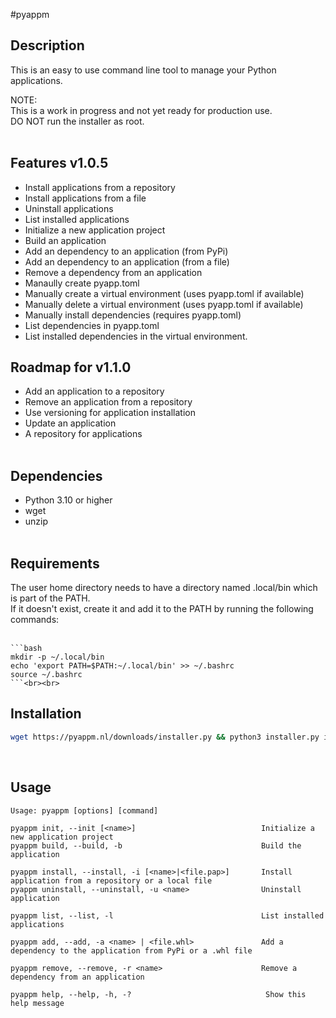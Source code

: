 #pyappm

## Description

This is an easy to use command line tool to manage your Python applications.<br>

NOTE:<br>
This is a work in progress and not yet ready for production use.<br>
DO NOT run the installer as root.<br><br>

## Features v1.0.5

- Install applications from a repository
- Install applications from a file
- Uninstall applications
- List installed applications
- Initialize a new application project
- Build an application
- Add an dependency to an application (from PyPi)
- Add an dependency to an application (from a file)
- Remove a dependency from an application
- Manaully create pyapp.toml
- Manually create a virtual environment (uses pyapp.toml if available)
- Manually delete a virtual environment (uses pyapp.toml if available)
- Manually install dependencies (requires pyapp.toml)
- List dependencies in pyapp.toml
- List installed dependencies in the virtual environment.

## Roadmap for v1.1.0

- Add an application to a repository
- Remove an application from a repository
- Use versioning for application installation
- Update an application
- A repository for applications<br><br>

## Dependencies

- Python 3.10 or higher
- wget
- unzip<br><br>

## Requirements

The user home directory needs to have a directory named .local/bin which is part of the PATH.<br>
If it doesn't exist, create it and add it to the PATH by running the following commands:<br><br>
    
    ```bash
    mkdir -p ~/.local/bin
    echo 'export PATH=$PATH:~/.local/bin' >> ~/.bashrc
    source ~/.bashrc
    ```<br><br>

## Installation

```bash
wget https://pyappm.nl/downloads/installer.py && python3 installer.py install
```  

<br>

## Usage

```text
Usage: pyappm [options] [command]

pyappm init, --init [<name>]                            Initialize a new application project
pyappm build, --build, -b                               Build the application

pyappm install, --install, -i [<name>|<file.pap>]       Install application from a repository or a local file
pyappm uninstall, --uninstall, -u <name>                Uninstall application

pyappm list, --list, -l                                 List installed applications

pyappm add, --add, -a <name> | <file.whl>               Add a dependency to the application from PyPi or a .whl file

pyappm remove, --remove, -r <name>                      Remove a dependency from an application

pyappm help, --help, -h, -?                              Show this help message
```  
